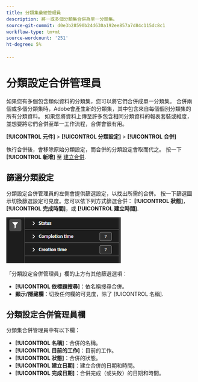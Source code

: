 ```yaml
---
title: 分類集彙總管理員
description: 將一或多個分類集合併為單一分類集。
source-git-commit: d0e3b28590b24d630a192ee857a7d84c115dc8c1
workflow-type: tm+mt
source-wordcount: '251'
ht-degree: 5%

---
```


# 分類設定合併管理員

如果您有多個包含類似資料的分類集，您可以將它們合併成單一分類集。 合併兩個或多個分類集時，Adobe會產生新的分類集，其中包含來自每個個別分類集的所有分類資料。 如果您將資料上傳至許多包含相同分類資料的報表套裝或維度，並想要將它們合併至單一工作流程，合併會很有用。

**[!UICONTROL 元件]** > **[!UICONTROL 分類設定]** > **[!UICONTROL 合併]**

執行合併後，會移除原始分類設定，而合併的分類設定會取而代之。 按一下 **[!UICONTROL 新增]** 至 [建立合併](process.md).

## 篩選分類設定

分類設定合併管理員的左側會提供篩選設定，以找出所需的合併。 按一下篩選圖示切換篩選設定可見度。您可以依下列方式篩選合併： **[!UICONTROL 狀態]**， **[!UICONTROL 完成時間]**，或 **[!UICONTROL 建立時間]**.

![分類設定合併篩選器](../../assets/classification-set-consolidation-filters.png)

「分類設定合併管理員」欄的上方有其他篩選選項：

* **[!UICONTROL 依標題搜尋]**：依名稱搜尋合併。
* **顯示/隱藏欄**：切換任何欄的可見度，除了 [!UICONTROL 名稱].

## 分類設定合併管理員欄

分類集合併管理員中有以下欄：

* **[!UICONTROL 名稱]**：合併的名稱。
* **[!UICONTROL 目前的工作]**：目前的工作。 <!-- todo: better description -->
* **[!UICONTROL 狀態]**：合併的狀態。 <!-- todo: get list of possible statuses -->
* **[!UICONTROL 建立日期]**：建立合併的日期和時間。
* **[!UICONTROL 完成日期]**：合併完成（或失敗）的日期和時間。
